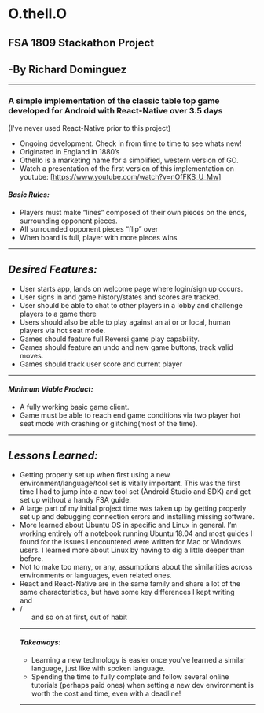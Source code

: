 # O.thell.O

## FSA 1809 Stackathon Project

## -By Richard Dominguez

---

### A simple implementation of the classic table top game developed for Android with React-Native over 3.5 days

(I've never used React-Native prior to this project)

- Ongoing development. Check in from time to time to see whats new!
- Originated in England in 1880’s
- Othello is a marketing name for a simplified, western version of GO.
- Watch a presentation of the first version of this implementation on youtube: 
  [https://www.youtube.com/watch?v=nOfFKS_U_Mw]

#### **_Basic Rules:_**

- Players must make “lines” composed of their own pieces on the ends, surrounding opponent pieces.
- All surrounded opponent pieces “flip” over
- When board is full, player with more pieces wins

---

## **_Desired Features:_**

- User starts app, lands on welcome page where login/sign up occurs.
- User signs in and game history/states and scores are tracked.
- User should be able to chat to other players in a lobby and challenge players to a game there
- Users should also be able to play against an ai or or local, human players via hot seat mode.
- Games should feature full Reversi game play capability.
- Games should feature an undo and new game buttons, track valid moves.
- Games should track user score and current player

---

#### **_Minimum Viable Product:_**

- A fully working basic game client.
- Game must be able to reach end game conditions via two player hot seat mode with crashing or glitching(most of the time).

---

## **_Lessons Learned:_**

- Getting properly set up when first using a new environment/language/tool set is vitally important. This was the first time I had to jump into a new tool set (Android Studio and SDK) and get set up without a handy FSA guide.
- A large part of my initial project time was taken up by getting properly set up and debugging connection errors and installing missing software.
- More learned about Ubuntu OS in specific and Linux in general. I’m working entirely off a notebook running Ubuntu 18.04 and most guides I found for the issues I encountered were written for Mac or Windows users. I learned more about Linux by having to dig a little deeper than before.
- Not to make too many, or any, assumptions about the similarities across environments or languages, even related ones.
- React and React-Native are in the same family and share a lot of the same characteristics, but have some key differences
  I kept writing <div> and <li> / <ul> and so on at first, out of habit

---

#### **_Takeaways:_**

- Learning a new technology is easier once you’ve learned a similar language, just like with spoken language.
- Spending the time to fully complete and follow several online tutorials (perhaps paid ones) when setting a new dev environment is worth the cost and time, even with a deadline!

---
